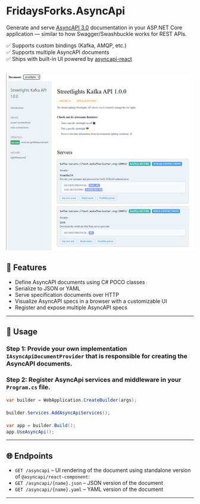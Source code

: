 # FridaysForks.AsyncApi

Generate and serve [AsyncAPI 3.0](https://www.asyncapi.com/docs/reference/specification/v3.0.0) documentation in your ASP.NET Core application — similar to how Swagger/Swashbuckle works for REST APIs.

✅ Supports custom bindings (Kafka, AMQP, etc.)  
✅ Supports multiple AsyncAPI documents  
✅ Ships with built-in UI powered by [asyncapi-react](https://github.com/asyncapi/asyncapi-react)

![AsyncAPI UI](ui.png)
---

## 🚀 Features

- Define AsyncAPI documents using C# POCO classes
- Serialize to JSON or YAML
- Serve specification documents over HTTP
- Visualize AsyncAPI specs in a browser with a customizable UI
- Register and expose multiple AsyncAPI specs

---

## 🧠 Usage

### Step 1: Provide your own implementation `IAsyncApiDocumentProvider` that is responsible for creating the AsyncAPI documents.

### Step 2: Register AsyncApi services and middleware in your `Program.cs` file.


```csharp
var builder = WebApplication.CreateBuilder(args);

builder.Services.AddAsyncApiServices();

var app = builder.Build();
app.UseAsyncApi();
```

---

## 🌐 Endpoints

- `GET /asyncapi` – UI rendering of the document using standalone version of `@asyncapi/react-component`:
- `GET /asyncapi/{name}.json` – JSON version of the document
- `GET /asyncapi/{name}.yaml` – YAML version of the document
---
